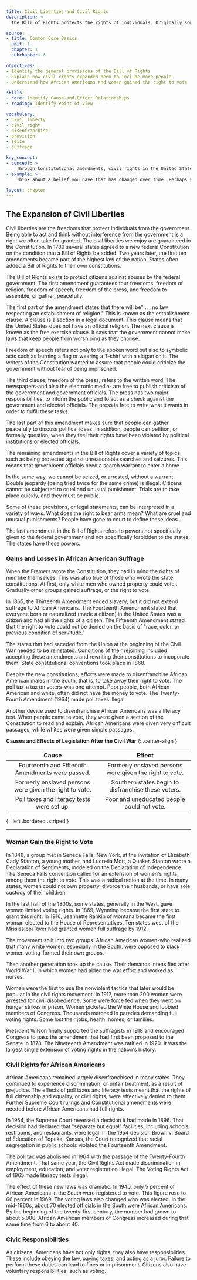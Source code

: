 ```yaml
---
title: Civil Liberties and Civil Rights
description: >
  The Bill of Rights protects the rights of individuals. Originally some of these rights applied only to white males, but today they apply to all citizens, regaurdless of race or gendar.

source:
- title: Common Core Basics
  unit: 1
  chapter: 1
  subchapter: 6

objectives:
- Identify the general provisions of the Bill of Rights
- Explain how civil rights expanded been to include more people
- Understand how African Americans and women gained the right to vote

skills:
- core: Identify Cause-and-Effect Relationships
- reading: Identify Point of View

vocabulary:
- civil liberty
- civil right
- disenfranchise
- provision
- seize
- suffrage

key_concept:
- concept: >
    Through Constitutional amendments, civil rights in the United States have been extended to more people.
- example: >
    Think about a belief you have that has changed over time. Perhaps you hod on experience that changed your point of view. Perhaps you learned something new that influenced how you felt. Events con change people's perspectives on important issues. For example, the civil rights movement changed some people's interpretations of the civil rights and civil liberties that ore guaranteed in the Constitution.

layout: chapter
---
```

## The Expansion of Civil Liberties

Civil liberties are the freedoms that protect individuals from the government. Being able to act and think without interference from the government is a right we often take for granted. The civil liberties we enjoy are guaranteed in the Constitution. In 1789 several states agreed to a new federal Constitution on the condition that a Bill of Rights be added. Two years later, the first ten amendments became part of the highest law of the nation. States often added a Bill of Rights to their own constitutions.

The Bill of Rights exists to protect citizens against abuses by the federal government. The first amendment guarantees four freedoms: freedom of religion, freedom of speech, freedom of the press, and freedom to assemble, or gather, peacefully.

The first part of the amendment states that there will be" .. . no law respecting an establishment of religion." This is known as the establishment clause. A clause is a section in a legal document. This clause means that the United States does not have an official religion. The next clause is known as the free exercise clause. It says that the government cannot make laws that keep people from worshiping as they choose.

Freedom of speech refers not only to the spoken word but also to symbolic acts such as burning a flag or wearing a T-shirt with a slogan on it. The writers of the Constitution wanted to assure that people could criticize the government without fear of being imprisoned.

The third clause, freedom of the press, refers to the written word. The newspapers-and also the electronic media- are free to publish criticism of the government and government officials. The press has two major responsibilities: to inform the public and to act as a check against the government and elected officials. The press is free to write what it wants in order to fulfill these tasks.

The last part of this amendment makes sure that people can gather peacefully to discuss political ideas. In addition, people can petition,  or formally question, when they feel their rights have been violated by political institutions or elected officials.

The remaining amendments in the Bill of Rights cover a variety of topics, such as being protected against unreasonable searches and seizures. This means that government officials need a search warrant to enter a home.

In the same way, we cannot be seized, or arrested, without a warrant. Double jeopardy (being tried twice for the same crime) is illegal. Citizens cannot be subjected to cruel and unusual punishment. Trials are to take place quickly, and they must be public.

Some of these provisions, or legal statements, can be interpreted in a variety of ways. What does the right to bear arms mean? What are cruel and unusual punishments? People have gone to court to define these ideas.

The last amendment in the Bill of Rights refers to powers not specifically given to the federal government and not specifically forbidden to the states. The states have these powers.

### Gains and Losses in African American Suffrage

When the Framers wrote the Constitution, they had in mind the rights of men like themselves. This was also true of those who wrote the state constitutions. At first, only white men who owned property could vote . Gradually other groups gained suffrage, or the right to vote.

In 1865, the Thirteenth Amendment ended slavery, but it did not extend suffrage to African Americans. The Fourteenth Amendment stated that everyone born or naturalized (made a citizen) in the United States was a citizen and had all the rights of a citizen. The Fifteenth Amendment stated that the right to vote could not be denied on the basis of "race, color, or previous condition of servitude."

The states that had seceded from the Union at the beginning of the Civil War needed to be reinstated. Conditions of their rejoining included accepting these amendments and rewriting their constitutions to incoporate them. State constitutional conventions took place in 1868.

Despite the new constitutions, efforts were made to disenfranchise African American males in the South, that is, to take away their right to vote. The poll tax-a tax on voters-was one attempt. Poor people, both African American and white, often did not have the money to vote. The Twenty-Fourth Amendment (1964) made poll taxes illegal.

Another device used to disenfranchise African Americans was a literacy test. When people came to vote, they were given a section of the Constitution to read and explain. African Americans were given very difficult passages, while whites were given simple passages.

**Causes and Effects of Legislation After the Civil War**
{: .center-align }

| Cause | Effect |
|:-:|:-:|
| Fourteenth and Fifteenth Amendments were passed. | Formerly enslaved persons were given the right to vote. |
| Formerly enslaved persons were given the right to vote. | Southern states begin to disfranchise these voters. |
| Poll taxes and literacy tests were set up. | Poor and uneducated people could not vote. |
{: .left .bordered .striped }

---

### Women Gain the Right to Vote

In 1848, a group met in Seneca Falls, New York, at the invitation of Elizabeth Cady Stanton, a young mother, and Lucretia Mott, a Quaker. Stanton wrote a Declaration of Sentiments, modeled on the Declaration of Independence. The Seneca Falls convention called for an extension of women's rights, among them the right to vote. This was a radical notion at the time. In many states, women could not own property, divorce their husbands, or have sole custody of their children.

In the last half of the 1800s, some states, generally in the West, gave women limited voting rights. In 1869, Wyoming became the first state to grant this right. In 1916, Jeannette Rankin of Montana became the first woman elected to the House of Representatives. Ten states west of the Mississippi River had granted women full suffrage by 1912.

The movement split into two groups. African American women-who realized that many white women, especially in the South, were opposed to black women voting-formed their own groups.

Then another generation took up the cause. Their demands intensified after World War I, in which women had aided the war effort and worked as nurses.

Women were the first to use the nonviolent tactics that later would be popular in the civil rights movement. In 1917, more than 200 women were arrested for civil disobedience. Some were force fed when they went on hunger strikes in prison. Women picketed the White House and lobbied members of Congress. Thousands marched in parades demanding full voting rights. Some lost their jobs, health, homes, or families.

President Wilson finally supported the suffragists in 1918 and encouraged Congress to pass the amendment that had first been proposed to the Senate in 1878. The Nineteenth Amendment was ratified in 1920. It was the largest single extension of voting rights in the nation's history.

### Civil Rights for African Americans

African Americans remained largely disenfranchised in many states. They continued to experience discrimination, or unfair treatment, as a result of prejudice. The effects of poll taxes and literacy tests meant that the rights of full citizenship and equality, or civil rights, were effectively denied to them. Further Supreme Court rulings and Constitutional amendments were needed before African Americans had full rights.

In 1954, the Supreme Court reversed a decision it had made in 1896. That decision had declared that "separate but equal" facilities, including  schools, restrooms, and restaurants, were legal. In the 1954 decision Brown v. Board of Education of Topeka, Kansas, the Court recognized that racial segregation in public schools violated the Fourteenth Amendment.

The poll tax was abolished in 1964 with the passage of the Twenty-Fourth Amendment. That same year, the Civil Rights Act made discrimination in employment, education, and voter registration illegal. The Voting Rights Act of 1965 made literacy tests illegal.

The effect of these new laws was dramatic. In 1940, only 5 percent of African Americans in the South were registered to vote. This figure rose to 66 percent in 1969. The voting laws also changed who was elected. In the mid-1960s, about 70 elected officials in the South were African Americans. By the beginning of the twenty-first century, the number had grown to about 5,000. African American members of Congress increased during that same time from 6 to about 40.

### Civic Responsibilities

As citizens, Americans have not only rights, they also have responsibilties. These include obeying the law, paying taxes, and acting as a juror. Failure to perform these duties can lead to fines or imprisonment. Citizens also have voluntary responsibilities, such as voting.